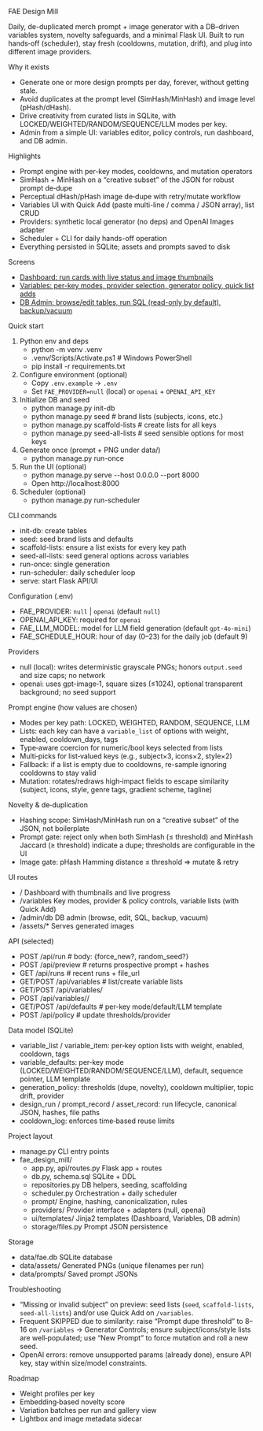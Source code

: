 FAE Design Mill

Daily, de-duplicated merch prompt + image generator with a DB–driven variables system, novelty safeguards, and a minimal Flask UI. Built to run hands‑off (scheduler), stay fresh (cooldowns, mutation, drift), and plug into different image providers.

Why it exists
- Generate one or more design prompts per day, forever, without getting stale.
- Avoid duplicates at the prompt level (SimHash/MinHash) and image level (pHash/dHash).
- Drive creativity from curated lists in SQLite, with LOCKED/WEIGHTED/RANDOM/SEQUENCE/LLM modes per key.
- Admin from a simple UI: variables editor, policy controls, run dashboard, and DB admin.

Highlights
- Prompt engine with per-key modes, cooldowns, and mutation operators
- SimHash + MinHash on a “creative subset” of the JSON for robust prompt de‑dupe
- Perceptual dHash/pHash image de‑dupe with retry/mutate workflow
- Variables UI with Quick Add (paste multi-line / comma / JSON array), list CRUD
- Providers: synthetic local generator (no deps) and OpenAI Images adapter
- Scheduler + CLI for daily hands-off operation
- Everything persisted in SQLite; assets and prompts saved to disk

Screens
- [Dashboard: run cards with live status and image thumbnails](images\dashboard.png)
- [Variables: per-key modes, provider selection, generator policy, quick list adds](images\variables.png)
- [DB Admin: browse/edit tables, run SQL (read-only by default), backup/vacuum](images\dbamin.png)

Quick start
1) Python env and deps
   - python -m venv .venv
   - .venv/Scripts/Activate.ps1    # Windows PowerShell
   - pip install -r requirements.txt
2) Configure environment (optional)
   - Copy `.env.example` → `.env`
   - Set `FAE_PROVIDER=null` (local) or `openai` + `OPENAI_API_KEY`
3) Initialize DB and seed
   - python manage.py init-db
   - python manage.py seed              # brand lists (subjects, icons, etc.)
   - python manage.py scaffold-lists    # create lists for all keys
   - python manage.py seed-all-lists    # seed sensible options for most keys
4) Generate once (prompt + PNG under data/)
   - python manage.py run-once
5) Run the UI (optional)
   - python manage.py serve --host 0.0.0.0 --port 8000
   - Open http://localhost:8000
6) Scheduler (optional)
   - python manage.py run-scheduler

CLI commands
- init-db: create tables
- seed: seed brand lists and defaults
- scaffold-lists: ensure a list exists for every key path
- seed-all-lists: seed general options across variables
- run-once: single generation
- run-scheduler: daily scheduler loop
- serve: start Flask API/UI

Configuration (.env)
- FAE_PROVIDER: `null` | `openai` (default `null`)
- OPENAI_API_KEY: required for `openai`
- FAE_LLM_MODEL: model for LLM field generation (default `gpt-4o-mini`)
- FAE_SCHEDULE_HOUR: hour of day (0–23) for the daily job (default 9)

Providers
- null (local): writes deterministic grayscale PNGs; honors `output.seed` and size caps; no network
- openai: uses gpt-image‑1, square sizes (≤1024), optional transparent background; no seed support

Prompt engine (how values are chosen)
- Modes per key path: LOCKED, WEIGHTED, RANDOM, SEQUENCE, LLM
- Lists: each key can have a `variable_list` of options with weight, enabled, cooldown_days, tags
- Type‑aware coercion for numeric/bool keys selected from lists
- Multi‑picks for list‑valued keys (e.g., subject×3, icons×2, style×2)
- Fallback: if a list is empty due to cooldowns, re-sample ignoring cooldowns to stay valid
- Mutation: rotates/redraws high‑impact fields to escape similarity (subject, icons, style, genre tags, gradient scheme, tagline)

Novelty & de‑duplication
- Hashing scope: SimHash/MinHash run on a “creative subset” of the JSON, not boilerplate
- Prompt gate: reject only when both SimHash (≤ threshold) and MinHash Jaccard (≥ threshold) indicate a dupe; thresholds are configurable in the UI
- Image gate: pHash Hamming distance ≤ threshold ⇒ mutate & retry

UI routes
- /            Dashboard with thumbnails and live progress
- /variables   Key modes, provider & policy controls, variable lists (with Quick Add)
- /admin/db    DB admin (browse, edit, SQL, backup, vacuum)
- /assets/*    Serves generated images

API (selected)
- POST /api/run                # body: {force_new?, random_seed?}
- POST /api/preview            # returns prospective prompt + hashes
- GET  /api/runs               # recent runs + file_url
- GET/POST /api/variables      # list/create variable lists
- GET/POST /api/variables/<list>
- POST /api/variables/<list>/<id>
- GET/POST /api/defaults       # per-key mode/default/LLM template
- POST /api/policy             # update thresholds/provider

Data model (SQLite)
- variable_list / variable_item: per‑key option lists with weight, enabled, cooldown, tags
- variable_defaults: per‑key mode (LOCKED/WEIGHTED/RANDOM/SEQUENCE/LLM), default, sequence pointer, LLM template
- generation_policy: thresholds (dupe, novelty), cooldown multiplier, topic drift, provider
- design_run / prompt_record / asset_record: run lifecycle, canonical JSON, hashes, file paths
- cooldown_log: enforces time‑based reuse limits

Project layout
- manage.py                      CLI entry points
- fae_design_mill/
  - app.py, api/routes.py        Flask app + routes
  - db.py, schema.sql            SQLite + DDL
  - repositories.py              DB helpers, seeding, scaffolding
  - scheduler.py                 Orchestration + daily scheduler
  - prompt/                      Engine, hashing, canonicalization, rules
  - providers/                   Provider interface + adapters (null, openai)
  - ui/templates/                Jinja2 templates (Dashboard, Variables, DB admin)
  - storage/files.py             Prompt JSON persistence

Storage
- data/fae.db           SQLite database
- data/assets/          Generated PNGs (unique filenames per run)
- data/prompts/         Saved prompt JSONs

Troubleshooting
- “Missing or invalid subject” on preview: seed lists (`seed`, `scaffold-lists`, `seed-all-lists`) and/or use Quick Add on `/variables`.
- Frequent SKIPPED due to similarity: raise “Prompt dupe threshold” to 8–16 on `/variables` → Generator Controls; ensure subject/icons/style lists are well‑populated; use “New Prompt” to force mutation and roll a new seed.
- OpenAI errors: remove unsupported params (already done), ensure API key, stay within size/model constraints.

Roadmap
- Weight profiles per key
- Embedding‑based novelty score
- Variation batches per run and gallery view
- Lightbox and image metadata sidecar
